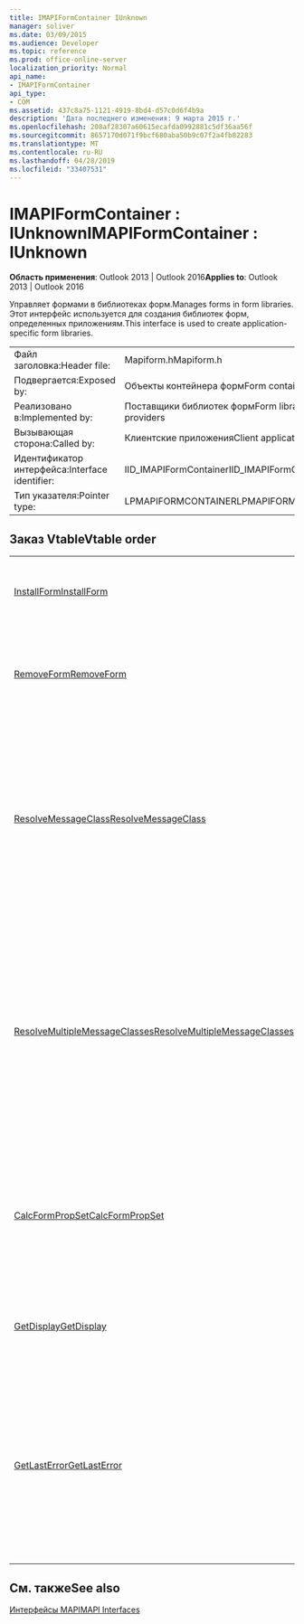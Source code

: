```yaml
---
title: IMAPIFormContainer IUnknown
manager: soliver
ms.date: 03/09/2015
ms.audience: Developer
ms.topic: reference
ms.prod: office-online-server
localization_priority: Normal
api_name:
- IMAPIFormContainer
api_type:
- COM
ms.assetid: 437c8a75-1121-4919-8bd4-d57c0d6f4b9a
description: 'Дата последнего изменения: 9 марта 2015 г.'
ms.openlocfilehash: 208af28307a60615ecafda0992881c5df36aa56f
ms.sourcegitcommit: 8657170d071f9bcf680aba50b9c07f2a4fb82283
ms.translationtype: MT
ms.contentlocale: ru-RU
ms.lasthandoff: 04/28/2019
ms.locfileid: "33407531"
---
```

# <a name="imapiformcontainer--iunknown"></a><span data-ttu-id="978f5-103">IMAPIFormContainer : IUnknown</span><span class="sxs-lookup"><span data-stu-id="978f5-103">IMAPIFormContainer : IUnknown</span></span>

  
  
<span data-ttu-id="978f5-104">**Область применения**: Outlook 2013 | Outlook 2016</span><span class="sxs-lookup"><span data-stu-id="978f5-104">**Applies to**: Outlook 2013 | Outlook 2016</span></span> 
  
<span data-ttu-id="978f5-105">Управляет формами в библиотеках форм.</span><span class="sxs-lookup"><span data-stu-id="978f5-105">Manages forms in form libraries.</span></span> <span data-ttu-id="978f5-106">Этот интерфейс используется для создания библиотек форм, определенных приложениям.</span><span class="sxs-lookup"><span data-stu-id="978f5-106">This interface is used to create application-specific form libraries.</span></span> 
  
|||
|:-----|:-----|
|<span data-ttu-id="978f5-107">Файл заголовка:</span><span class="sxs-lookup"><span data-stu-id="978f5-107">Header file:</span></span>  <br/> |<span data-ttu-id="978f5-108">Mapiform.h</span><span class="sxs-lookup"><span data-stu-id="978f5-108">Mapiform.h</span></span>  <br/> |
|<span data-ttu-id="978f5-109">Подвергается:</span><span class="sxs-lookup"><span data-stu-id="978f5-109">Exposed by:</span></span>  <br/> |<span data-ttu-id="978f5-110">Объекты контейнера форм</span><span class="sxs-lookup"><span data-stu-id="978f5-110">Form container objects</span></span>  <br/> |
|<span data-ttu-id="978f5-111">Реализовано в:</span><span class="sxs-lookup"><span data-stu-id="978f5-111">Implemented by:</span></span>  <br/> |<span data-ttu-id="978f5-112">Поставщики библиотек форм</span><span class="sxs-lookup"><span data-stu-id="978f5-112">Form library providers</span></span>  <br/> |
|<span data-ttu-id="978f5-113">Вызывающая сторона:</span><span class="sxs-lookup"><span data-stu-id="978f5-113">Called by:</span></span>  <br/> |<span data-ttu-id="978f5-114">Клиентские приложения</span><span class="sxs-lookup"><span data-stu-id="978f5-114">Client applications</span></span>  <br/> |
|<span data-ttu-id="978f5-115">Идентификатор интерфейса:</span><span class="sxs-lookup"><span data-stu-id="978f5-115">Interface identifier:</span></span>  <br/> |<span data-ttu-id="978f5-116">IID_IMAPIFormContainer</span><span class="sxs-lookup"><span data-stu-id="978f5-116">IID_IMAPIFormContainer</span></span>  <br/> |
|<span data-ttu-id="978f5-117">Тип указателя:</span><span class="sxs-lookup"><span data-stu-id="978f5-117">Pointer type:</span></span>  <br/> |<span data-ttu-id="978f5-118">LPMAPIFORMCONTAINER</span><span class="sxs-lookup"><span data-stu-id="978f5-118">LPMAPIFORMCONTAINER</span></span>  <br/> |
   
## <a name="vtable-order"></a><span data-ttu-id="978f5-119">Заказ Vtable</span><span class="sxs-lookup"><span data-stu-id="978f5-119">Vtable order</span></span>

|||
|:-----|:-----|
|[<span data-ttu-id="978f5-120">InstallForm</span><span class="sxs-lookup"><span data-stu-id="978f5-120">InstallForm</span></span>](imapiformcontainer-installform.md) <br/> |<span data-ttu-id="978f5-121">Устанавливает форму в контейнер формы.</span><span class="sxs-lookup"><span data-stu-id="978f5-121">Installs a form into a form container.</span></span>  <br/> |
|[<span data-ttu-id="978f5-122">RemoveForm</span><span class="sxs-lookup"><span data-stu-id="978f5-122">RemoveForm</span></span>](imapiformcontainer-removeform.md) <br/> |<span data-ttu-id="978f5-123">Удаляет определенную форму из контейнера формы.</span><span class="sxs-lookup"><span data-stu-id="978f5-123">Removes a particular form from a form container.</span></span>  <br/> |
|[<span data-ttu-id="978f5-124">ResolveMessageClass</span><span class="sxs-lookup"><span data-stu-id="978f5-124">ResolveMessageClass</span></span>](imapiformcontainer-resolvemessageclass.md) <br/> |<span data-ttu-id="978f5-125">Устраняет класс сообщения в его форму в контейнере формы и возвращает информационный объект формы для этой формы.</span><span class="sxs-lookup"><span data-stu-id="978f5-125">Resolves a message class to its form in a form container and returns a form information object for that form.</span></span>  <br/> |
|[<span data-ttu-id="978f5-126">ResolveMultipleMessageClasses</span><span class="sxs-lookup"><span data-stu-id="978f5-126">ResolveMultipleMessageClasses</span></span>](imapiformcontainer-resolvemultiplemessageclasses.md) <br/> |<span data-ttu-id="978f5-127">Устраняет группу классов сообщений в их формах в контейнере форм и возвращает массив информационных объектов форм для этих форм.</span><span class="sxs-lookup"><span data-stu-id="978f5-127">Resolves a group of message classes to their forms in a form container and returns an array of form information objects for those forms.</span></span>  <br/> |
|[<span data-ttu-id="978f5-128">CalcFormPropSet</span><span class="sxs-lookup"><span data-stu-id="978f5-128">CalcFormPropSet</span></span>](imapiformcontainer-calcformpropset.md) <br/> |<span data-ttu-id="978f5-129">Возвращает массив свойств, используемых всеми формами, установленными в контейнере форм.</span><span class="sxs-lookup"><span data-stu-id="978f5-129">Returns an array of the properties used by all forms installed in a form container.</span></span>  <br/> |
|[<span data-ttu-id="978f5-130">GetDisplay</span><span class="sxs-lookup"><span data-stu-id="978f5-130">GetDisplay</span></span>](imapiformcontainer-getdisplay.md) <br/> |<span data-ttu-id="978f5-131">Возвращает имя отображения контейнера формы.</span><span class="sxs-lookup"><span data-stu-id="978f5-131">Returns the display name of a form container.</span></span>  <br/> |
|[<span data-ttu-id="978f5-132">GetLastError</span><span class="sxs-lookup"><span data-stu-id="978f5-132">GetLastError</span></span>](imapiformcontainer-getlasterror.md) <br/> |<span data-ttu-id="978f5-133">Возвращает в объект контейнера формы структуру [MAPIERROR,](mapierror.md) содержащую сведения о предыдущей ошибке.</span><span class="sxs-lookup"><span data-stu-id="978f5-133">Returns a [MAPIERROR](mapierror.md) structure containing information about the previous error occurring to the form container object.</span></span>  <br/> |
   
## <a name="see-also"></a><span data-ttu-id="978f5-134">См. также</span><span class="sxs-lookup"><span data-stu-id="978f5-134">See also</span></span>



[<span data-ttu-id="978f5-135">Интерфейсы MAPI</span><span class="sxs-lookup"><span data-stu-id="978f5-135">MAPI Interfaces</span></span>](mapi-interfaces.md)

